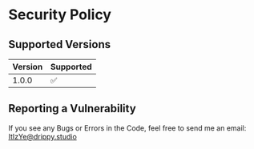 # Security Policy

## Supported Versions


| Version | Supported          |
| ------- | ------------------ |
| 1.0.0   | :white_check_mark: |

## Reporting a Vulnerability

If you see any Bugs or Errors in the Code, feel free to send me an email:
ItIzYe@drippy.studio
